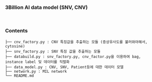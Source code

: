 ### 3Billion AI data model (SNV, CNV)

<br>

### Contents
```
├── cnv_factory.py : CNV 특징값을 추출하는 모듈 (증상유사도를 불러와야해서, cytosine)
├── snv_factory.py : SNV 특징 값을 추출하는 모듈
├── databuild.py : snv_factory.py, cnv_factor.py을 이용하여 bag, instance label 및 데이터를 직렬화
├── data_model.py : CNV, SNV, Patient등에 대한 데이터 모델
├── network.py : MIL network
└── README.md
```
